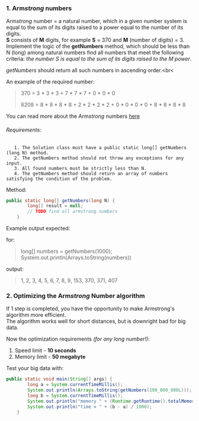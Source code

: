 ### 1. Arm*strong* numbers

Arm*strong* number = a natural number, which in a given number system is equal to the sum of its digits raised to a 
power equal to the number of its digits. <br>
**S** consists of **M** digits, for example **S** = 370 and **M** (number of digits) = 3.
Implement the logic of the **getNumbers** method, which should be less than N (long) among natural numbers
find all numbers that meet the following criteria:
*the number S is equal to the sum of its digits raised to the M power*.<br>

*getNumbers* should return all such numbers in ascending order.<br<

An example of the required number:
>370 = 3 * 3 * 3 + 7 * 7 * 7 + 0 * 0 * 0
>
>8208 = 8 * 8 * 8 * 8 + 2 * 2 * 2 * 2 + 0 * 0 * 0 * 0 + 8 * 8 * 8 * 8

You can read more about the Arm*strong* numbers [here](https://ru.wikipedia.org/wiki/%D0%A7%D0%B8%D1%81%D0%BB%D0%BE_%D0%90%D1%80%D0%BC%D1%81%D1%82%D1%80%D0%BE%D0%BD%D0%B3%D0%B0)

###### Requirements:
       1. The Solution class must have a public static long[] getNumbers (long N) method.
       2. The getNumbers method should not throw any exceptions for any input.
       3. All found numbers must be strictly less than N.
       4. The getNumbers method should return an array of numbers satisfying the condition of the problem.

Method:
```java
public static long[] getNumbers(long N) {
        long[] result = null;
        // TODO find all armstrong numbers
    }
```

Example output expected:

for: 
>long[] numbers = getNumbers(1000);<br>
>System.out.println(Arrays.toString(numbers))

output:
>1, 2, 3, 4, 5, 6, 7, 8, 9, 153, 370, 371, 407


### 2. Optimizing the Arm*strong* Number algorithm

If 1 step is completed, you have the opportunity to make Armstrong's algorithm more efficient.<br>
The algorithm works well for short distances, but is downright bad for big data.

Now the optimization requirements *(for any long number!)*: <br>
1. Speed limit - **10 seconds**
2. Memory limit - **50 megabyte**


Test your big data with:
```java
public static void main(String[] args) {
        long a = System.currentTimeMillis();
        System.out.println(Arrays.toString(getNumbers(100_000_000L)));
        long b = System.currentTimeMillis();
        System.out.println("memory " + (Runtime.getRuntime().totalMemory() - Runtime.getRuntime().freeMemory()) / (8 * 128 * 1024));
        System.out.println("time = " + (b - a) / 1000);
    }
```